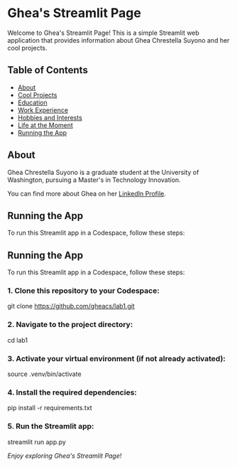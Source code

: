 # Ghea's Streamlit Page

Welcome to Ghea's Streamlit Page! This is a simple Streamlit web application that provides information about Ghea Chrestella Suyono and her cool projects.

## Table of Contents

- [About](#about)
- [Cool Projects](#cool-projects)
- [Education](#education)
- [Work Experience](#work-experience)
- [Hobbies and Interests](#hobbies-and-interests)
- [Life at the Moment](#life-at-the-moment)
- [Running the App](#running-the-app)

## About

Ghea Chrestella Suyono is a graduate student at the University of Washington, pursuing a Master's in Technology Innovation.

You can find more about Ghea on her [LinkedIn Profile](https://www.linkedin.com/in/suyonoghea/).

## Running the App

To run this Streamlit app in a Codespace, follow these steps:

## Running the App

To run this Streamlit app in a Codespace, follow these steps:


### 1. Clone this repository to your Codespace:
git clone https://github.com/gheacs/lab1.git

### 2. Navigate to the project directory:
cd lab1

### 3. Activate your virtual environment (if not already activated):
source .venv/bin/activate

### 4. Install the required dependencies:
pip install -r requirements.txt

### 5. Run the Streamlit app:
streamlit run app.py

*Enjoy exploring Ghea's Streamlit Page!*